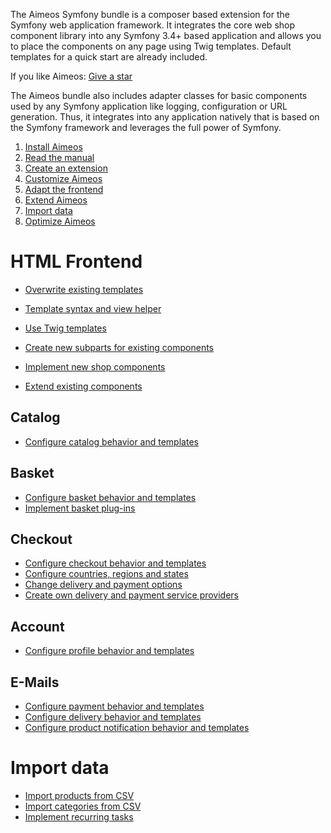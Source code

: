 The Aimeos Symfony bundle is a composer based extension for the Symfony web application framework. It integrates the core web shop component library into any Symfony 3.4+ based application and allows you to place the components on any page using Twig templates. Default templates for a quick start are already included.

If you like Aimeos: [Give a star](https://github.com/aimeos/aimeos-symfony)

The Aimeos bundle also includes adapter classes for basic components used by any Symfony application like logging, configuration or URL generation. Thus, it integrates into any application natively that is based on the Symfony framework and leverages the full power of Symfony.

1. [Install Aimeos](setup.md)
1. [Read the manual](../manual/index.md)
1. [Create an extension](../developer/extensions.md)
1. [Customize Aimeos](customize.md)
1. [Adapt the frontend](#html-frontend)
1. [Extend Aimeos](extend.md)
1. [Import data](#import-data)
1. [Optimize Aimeos](optimize.md)

# HTML Frontend

* [Overwrite existing templates](../frontend/html/overwrite-templates.md)
* [Template syntax and view helper](../infrastructure/view-helpers.md)
* [Use Twig templates](customize.md#twig-templates)

* [Create new subparts for existing components](../frontend/html/create-subparts.md)
* [Implement new shop components](../frontend/html/implement-components.md)
* [Extend existing components](../frontend/html/extend-components.md)

## Catalog

* [Configure catalog behavior and templates](../frontend/html/catalog-components.md)

## Basket

* [Configure basket behavior and templates](../frontend/html/basket-components.md)
* [Implement basket plug-ins](../providers/basket-plugins.md)

## Checkout

* [Configure checkout behavior and templates](../frontend/html/checkout-components.md)
* [Configure countries, regions and states](customize.md#countries-regions-and-states)
* [Change delivery and payment options](../manual/services.md)
* [Create own delivery and payment service providers](../providers/service/index.md)

## Account

* [Configure profile behavior and templates](../frontend/html/account-components.md)

## E-Mails

* [Configure payment behavior and templates](../frontend/html/email-components.md#payment)
* [Configure delivery behavior and templates](../frontend/html/email-components.md#delivery)
* [Configure product notification behavior and templates](../frontend/html/email-components.md#product-watch)

# Import data

* [Import products from CSV](../cronjobs/product-csv-import.md)
* [Import categories from CSV](../cronjobs/catalog-csv-import.md)
* [Implement recurring tasks](../cronjobs/create-job-controller.md)
